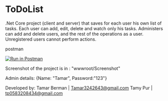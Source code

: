 # ToDoList
.Net Core project (client and server) that saves for each user his own list of tasks. Each user can add, edit, delete and watch only his tasks. Administers can add and delete users, and the rest of the operations as a user. Unregistered users cannot perform actions.

postman

[![Run in Postman](https://run.pstmn.io/button.svg)](https://app.getpostman.com/run-collection/24869718-19770e0a-f7bc-4162-87e1-08d7778d51a7?action=collection%2Ffork&collection-url=entityId%3D24869718-19770e0a-f7bc-4162-87e1-08d7778d51a7%26entityType%3Dcollection%26workspaceId%3D81176955-2b9a-46df-b810-9c4f013f6245)

Screenshot of the project is in : "wwwroot/Screenshot"

Admin details:
{Name: "Tamar", Password:"123"}

Developed by:
    Tamar Berman | Tamar3242643@gmail.com
    Tamy Pur | tp0583208434@gmail.com